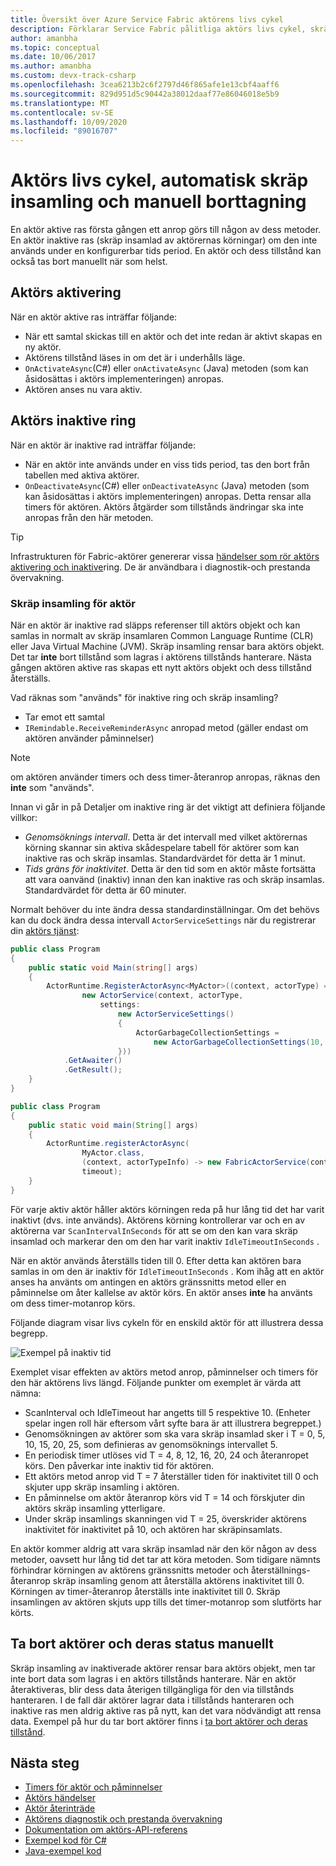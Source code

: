 ```yaml
---
title: Översikt över Azure Service Fabric aktörens livs cykel
description: Förklarar Service Fabric pålitliga aktörs livs cykel, skräp insamling och manuellt ta bort aktörer och deras status
author: amanbha
ms.topic: conceptual
ms.date: 10/06/2017
ms.author: amanbha
ms.custom: devx-track-csharp
ms.openlocfilehash: 3cea6213b2c6f2797d46f865afe1e13cbf4aaff6
ms.sourcegitcommit: 829d951d5c90442a38012daaf77e86046018e5b9
ms.translationtype: MT
ms.contentlocale: sv-SE
ms.lasthandoff: 10/09/2020
ms.locfileid: "89016707"
---
```

# <a name="actor-lifecycle-automatic-garbage-collection-and-manual-delete"></a>Aktörs livs cykel, automatisk skräp insamling och manuell borttagning
En aktör aktive ras första gången ett anrop görs till någon av dess metoder. En aktör inaktive ras (skräp insamlad av aktörernas körningar) om den inte används under en konfigurerbar tids period. En aktör och dess tillstånd kan också tas bort manuellt när som helst.

## <a name="actor-activation"></a>Aktörs aktivering
När en aktör aktive ras inträffar följande:

* När ett samtal skickas till en aktör och det inte redan är aktivt skapas en ny aktör.
* Aktörens tillstånd läses in om det är i underhålls läge.
* `OnActivateAsync`(C#) eller `onActivateAsync` (Java) metoden (som kan åsidosättas i aktörs implementeringen) anropas.
* Aktören anses nu vara aktiv.

## <a name="actor-deactivation"></a>Aktörs inaktive ring
När en aktör är inaktive rad inträffar följande:

* När en aktör inte används under en viss tids period, tas den bort från tabellen med aktiva aktörer.
* `OnDeactivateAsync`(C#) eller `onDeactivateAsync` (Java) metoden (som kan åsidosättas i aktörs implementeringen) anropas. Detta rensar alla timers för aktören. Aktörs åtgärder som tillstånds ändringar ska inte anropas från den här metoden.

> [!TIP]
> Infrastrukturen för Fabric-aktörer genererar vissa [händelser som rör aktörs aktivering och inaktive](service-fabric-reliable-actors-diagnostics.md#list-of-events-and-performance-counters)ring. De är användbara i diagnostik-och prestanda övervakning.
>
>

### <a name="actor-garbage-collection"></a>Skräp insamling för aktör
När en aktör är inaktive rad släpps referenser till aktörs objekt och kan samlas in normalt av skräp insamlaren Common Language Runtime (CLR) eller Java Virtual Machine (JVM). Skräp insamling rensar bara aktörs objekt. Det tar **inte** bort tillstånd som lagras i aktörens tillstånds hanterare. Nästa gången aktören aktive ras skapas ett nytt aktörs objekt och dess tillstånd återställs.

Vad räknas som "används" för inaktive ring och skräp insamling?

* Tar emot ett samtal
* `IRemindable.ReceiveReminderAsync` anropad metod (gäller endast om aktören använder påminnelser)

> [!NOTE]
> om aktören använder timers och dess timer-återanrop anropas, räknas den **inte** som "används".
>
>

Innan vi går in på Detaljer om inaktive ring är det viktigt att definiera följande villkor:

* *Genomsöknings intervall*. Detta är det intervall med vilket aktörernas körning skannar sin aktiva skådespelare tabell för aktörer som kan inaktive ras och skräp insamlas. Standardvärdet för detta är 1 minut.
* *Tids gräns för inaktivitet*. Detta är den tid som en aktör måste fortsätta att vara oanvänd (inaktiv) innan den kan inaktive ras och skräp insamlas. Standardvärdet för detta är 60 minuter.

Normalt behöver du inte ändra dessa standardinställningar. Om det behövs kan du dock ändra dessa intervall `ActorServiceSettings` när du registrerar din [aktörs tjänst](service-fabric-reliable-actors-platform.md):

```csharp
public class Program
{
    public static void Main(string[] args)
    {
        ActorRuntime.RegisterActorAsync<MyActor>((context, actorType) =>
                new ActorService(context, actorType,
                    settings:
                        new ActorServiceSettings()
                        {
                            ActorGarbageCollectionSettings =
                                new ActorGarbageCollectionSettings(10, 2)
                        }))
            .GetAwaiter()
            .GetResult();
    }
}
```

```Java
public class Program
{
    public static void main(String[] args)
    {
        ActorRuntime.registerActorAsync(
                MyActor.class,
                (context, actorTypeInfo) -> new FabricActorService(context, actorTypeInfo),
                timeout);
    }
}
```
För varje aktiv aktör håller aktörs körningen reda på hur lång tid det har varit inaktivt (dvs. inte används). Aktörens körning kontrollerar var och en av aktörerna var `ScanIntervalInSeconds` för att se om den kan vara skräp insamlad och markerar den om den har varit inaktiv `IdleTimeoutInSeconds` .

När en aktör används återställs tiden till 0. Efter detta kan aktören bara samlas in om den är inaktiv för `IdleTimeoutInSeconds` . Kom ihåg att en aktör anses ha använts om antingen en aktörs gränssnitts metod eller en påminnelse om åter kallelse av aktör körs. En aktör anses **inte** ha använts om dess timer-motanrop körs.

Följande diagram visar livs cykeln för en enskild aktör för att illustrera dessa begrepp.

![Exempel på inaktiv tid][1]

Exemplet visar effekten av aktörs metod anrop, påminnelser och timers för den här aktörens livs längd. Följande punkter om exemplet är värda att nämna:

* ScanInterval och IdleTimeout har angetts till 5 respektive 10. (Enheter spelar ingen roll här eftersom vårt syfte bara är att illustrera begreppet.)
* Genomsökningen av aktörer som ska vara skräp insamlad sker i T = 0, 5, 10, 15, 20, 25, som definieras av genomsöknings intervallet 5.
* En periodisk timer utlöses vid T = 4, 8, 12, 16, 20, 24 och återanropet körs. Den påverkar inte inaktiv tid för aktören.
* Ett aktörs metod anrop vid T = 7 återställer tiden för inaktivitet till 0 och skjuter upp skräp insamling i aktören.
* En påminnelse om aktör återanrop körs vid T = 14 och förskjuter din aktörs skräp insamling ytterligare.
* Under skräp insamlings skanningen vid T = 25, överskrider aktörens inaktivitet för inaktivitet på 10, och aktören har skräpinsamlats.

En aktör kommer aldrig att vara skräp insamlad när den kör någon av dess metoder, oavsett hur lång tid det tar att köra metoden. Som tidigare nämnts förhindrar körningen av aktörens gränssnitts metoder och återställnings-återanrop skräp insamling genom att återställa aktörens inaktivitet till 0. Körningen av timer-återanrop återställs inte inaktivitet till 0. Skräp insamlingen av aktören skjuts upp tills det timer-motanrop som slutförts har körts.

## <a name="manually-deleting-actors-and-their-state"></a>Ta bort aktörer och deras status manuellt
Skräp insamling av inaktiverade aktörer rensar bara aktörs objekt, men tar inte bort data som lagras i en aktörs tillstånds hanterare. När en aktör återaktiveras, blir dess data återigen tillgängliga för den via tillstånds hanteraren. I de fall där aktörer lagrar data i tillstånds hanteraren och inaktive ras men aldrig aktive ras på nytt, kan det vara nödvändigt att rensa data.  Exempel på hur du tar bort aktörer finns i [ta bort aktörer och deras tillstånd](service-fabric-reliable-actors-delete-actors.md).

## <a name="next-steps"></a>Nästa steg
* [Timers för aktör och påminnelser](service-fabric-reliable-actors-timers-reminders.md)
* [Aktörs händelser](service-fabric-reliable-actors-events.md)
* [Aktör återinträde](service-fabric-reliable-actors-reentrancy.md)
* [Aktörens diagnostik och prestanda övervakning](service-fabric-reliable-actors-diagnostics.md)
* [Dokumentation om aktörs-API-referens](/previous-versions/azure/dn971626(v=azure.100))
* [Exempel kod för C#](https://github.com/Azure-Samples/service-fabric-dotnet-getting-started)
* [Java-exempel kod](https://github.com/Azure-Samples/service-fabric-java-getting-started)

<!--Image references-->
[1]: ./media/service-fabric-reliable-actors-lifecycle/garbage-collection.png
